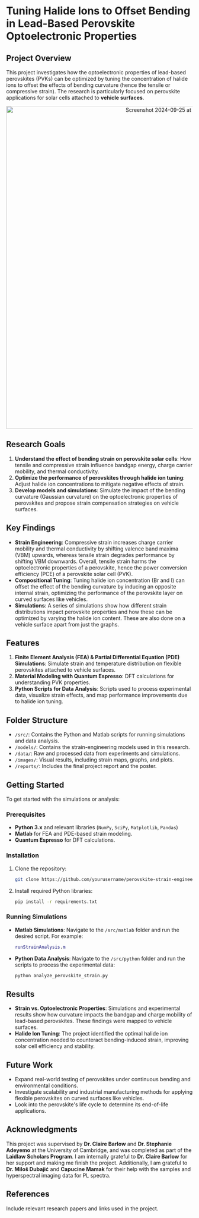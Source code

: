# Tuning Halide Ions to Offset Bending in Lead-Based Perovskite Optoelectronic Properties

## Project Overview
This project investigates how the optoelectronic properties of lead-based perovskites (PVKs) can be optimized by tuning the concentration of halide ions to offset the effects of bending curvature (hence the tensile or compressive strain). The research is particularly focused on perovskite applications for solar cells attached to **vehicle surfaces**.

<p align="center">
<img width="869" alt="Screenshot 2024-09-25 at 23 59 55" src="https://github.com/user-attachments/assets/1482a2a8-87fc-434a-bc95-bce74176a1b2">
</p>

## Research Goals
1. **Understand the effect of bending strain on perovskite solar cells**: How tensile and compressive strain influence bandgap energy, charge carrier mobility, and thermal conductivity.
2. **Optimize the performance of perovskites through halide ion tuning**: Adjust halide ion concentrations to mitigate negative effects of strain.
3. **Develop models and simulations**: Simulate the impact of the bending curvature (Gaussian curvature) on the optoelectronic properties of perovskites and propose strain compensation strategies on vehicle surfaces.

## Key Findings
- **Strain Engineering**: Compressive strain increases charge carrier mobility and thermal conductivity by shifting valence band maxima (VBM) upwards, whereas tensile strain degrades performance by shifting VBM downwards. Overall, tensile strain harms the optoelectronic properties of a perovskite, hence the power conversion efficiency (PCE) of a perovskite solar cell (PVK).
- **Compositional Tuning**: Tuning halide ion concentration (Br and I) can offset the effect of the bending curvature by inducing an opposite internal strain, optimizing the performance of the perovskite layer on curved surfaces like vehicles.
- **Simulations**: A series of simulations show how different strain distributions impact perovskite properties and how these can be optimized by varying the halide ion content. These are also done on a vehicle surface apart from just the graphs.

## Features
1. **Finite Element Analysis (FEA) & Partial Differential Equation (PDE) Simulations**: Simulate strain and temperature distribution on flexible perovskites attached to vehicle surfaces.
2. **Material Modeling with Quantum Espresso**: DFT calculations for understanding PVK properties. 
3. **Python Scripts for Data Analysis**: Scripts used to process experimental data, visualize strain effects, and map performance improvements due to halide ion tuning.

## Folder Structure
- `/src/`: Contains the Python and Matlab scripts for running simulations and data analysis.
- `/models/`: Contains the strain-engineering models used in this research.
- `/data/`: Raw and processed data from experiments and simulations.
- `/images/`: Visual results, including strain maps, graphs, and plots.
- `/reports/`: Includes the final project report and the poster.

## Getting Started
To get started with the simulations or analysis:

### Prerequisites
- **Python 3.x** and relevant libraries (`NumPy`, `SciPy`, `Matplotlib`, `Pandas`)
- **Matlab** for FEA and PDE-based strain modeling.
- **Quantum Espresso** for DFT calculations.

### Installation
1. Clone the repository:
   ```bash
   git clone https://github.com/yourusername/perovskite-strain-engineering.git
   ```
2. Install required Python libraries:
   ```bash
   pip install -r requirements.txt
   ```

### Running Simulations
- **Matlab Simulations**: Navigate to the `/src/matlab` folder and run the desired script. For example:
  ```matlab
  runStrainAnalysis.m
  ```
- **Python Data Analysis**: Navigate to the `/src/python` folder and run the scripts to process the experimental data:
  ```bash
  python analyze_perovskite_strain.py
  ```

## Results
- **Strain vs. Optoelectronic Properties**: Simulations and experimental results show how curvature impacts the bandgap and charge mobility of lead-based perovskites. These findings were mapped to vehicle surfaces.
- **Halide Ion Tuning**: The project identified the optimal halide ion concentration needed to counteract bending-induced strain, improving solar cell efficiency and stability.

## Future Work
- Expand real-world testing of perovskites under continuous bending and environmental conditions.
- Investigate scalability and industrial manufacturing methods for applying flexible perovskites on curved surfaces like vehicles.
- Look into the perovskite's life cycle to determine its end-of-life applications.

## Acknowledgments
This project was supervised by **Dr. Claire Barlow** and **Dr. Stephanie Adeyemo** at the University of Cambridge, and was completed as part of the **Laidlaw Scholars Program**. I am internally grateful to **Dr. Claire Barlow** for her support and making me finish the project.
Additionally, I am grateful to **Dr. Miloš Dubajić** and **Capucine Mamak** for their help with the samples and hyperspectral imaging data for PL spectra. 

## References
Include relevant research papers and links used in the project.
